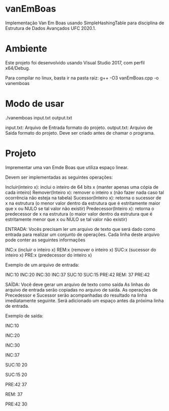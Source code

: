 # vanEmBoas
Implementação Van Em Boas usando SimpleHashingTable para disciplina de Estrutura de Dados Avançados UFC 2020.1. 

# Ambiente

Este projeto foi desenvolvido usando Visual Studio 2017, com perfil x64/Debug.

Para compilar no linux, basta ir na pasta raiz: g++ -O3 vanEmBoas.cpp -o vanemboas
# Modo de usar

./vanemboas input.txt output.txt

input.txt: Arquivo de Entrada formato do projeto. 
output.txt: Arquivo de Saida formato do projeto. Deve ser criado antes de chamar o programa.

# Projeto

Imprementar uma van Emde Boas  que utiliza espaço linear.

Devem ser implementadas as seguintes operações:

Incluir(inteiro x): inclui o inteiro de 64 bits x (manter apenas uma cópia de cada inteiro)
Remover(Inteiro x): remover o inteiro x (não fazer nada caso tal ocorrência não esteja na tabela)
Sucessor(Inteiro x): retorna o sucessor de x na estrutura (o menor valor dentro da estrutura que é estritamente maior que x ou NULO se tal valor não existir)
Predecessor(Inteiro x): retorna o predecessor de x na estrutura (o maior valor dentro da estrutura que é estritamente menor que x ou NULO se tal valor não existir)

ENTRADA:
Vocês precisam ler um arquivo de texto que será dado como entrada para realizar um conjunto de operações.
Cada linha deste arquivo pode conter as seguintes informações

INC:x (incluir o inteiro x)
REM:x (remover o inteiro x)
SUC:x (sucessor do inteiro x)
PRE:x (predecessor do inteiro x)

Exemplo de um arquivo de entrada:

INC:10
INC:20
INC:30
INC:37
SUC:10
SUC:15
PRE:42
REM: 37
PRE:42


SAÍDA:
Você deve gerar um arquivo de texto como saída 
As linhas do arquivo de entrada serão copiadas no arquivo de saída.
As operações de Precedessor e Sucessor serão acompanhadas do resultado na linha imediatamente seguinte.
Será adicionado um espaço antes da próxima linha de entrada.

Exemplo de saída:

INC:10

INC:20

INC:30

INC:37

SUC:10
20

SUC:15
20

PRE:42
37

REM: 37

PRE:42
30
